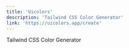 ```yaml
---
title: 'Uicolors'
description: 'Tailwind CSS Color Generator'
link: 'https://uicolors.app/create'
---
```

Tailwind CSS Color Generator